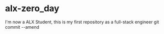 # alx-zero_day
I'm now a ALX Student, this is my first repository as a full-stack engineer
git commit --amend

